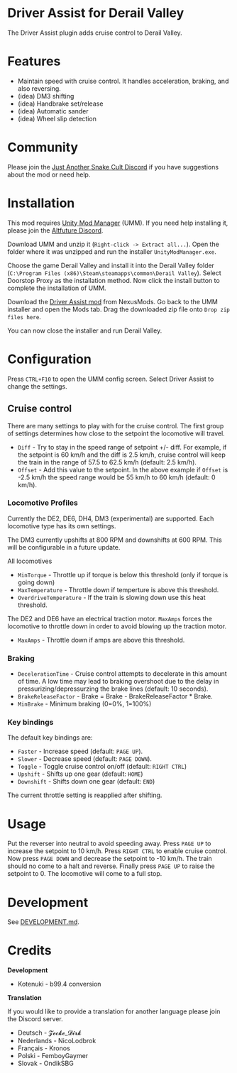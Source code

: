 # Driver Assist for Derail Valley

The Driver Assist plugin adds cruise control to Derail Valley.

# Features

* Maintain speed with cruise control. It handles acceleration, braking, and also reversing.
* (idea) DM3 shifting
* (idea) Handbrake set/release
* (idea) Automatic sander
* (idea) Wheel slip detection

# Community

Please join the [Just Another Snake Cult Discord](https://discord.gg/KNmFpwyzYf) if you have suggestions about the mod or need help.

# Installation

This mod requires [Unity Mod Manager](https://www.nexusmods.com/site/mods/21?tab=files) (UMM). If you need help installing it, please join the [Altfuture Discord](https://discord.gg/altfuture).

Download UMM and unzip it (`Right-click -> Extract all...`). Open the folder where it was unzipped and run the installer `UnityModManager.exe`.

Choose the game Derail Valley and install it into the Derail Valley folder (`C:\Program Files (x86)\Steam\steamapps\common\Derail Valley`). Select Doorstop Proxy as the installation method. Now click the install button to complete the installation of UMM.

Download the [Driver Assist mod](https://www.nexusmods.com/derailvalley/mods/663?tab=files) from NexusMods. Go back to the UMM installer and open the Mods tab. Drag the downloaded zip file onto `Drop zip files here`.

You can now close the installer and run Derail Valley.

# Configuration

Press `CTRL+F10` to open the UMM config screen. Select Driver Assist to change the settings.

## Cruise control

There are many settings to play with for the cruise control. The first group of settings determines how close to the setpoint the locomotive will travel.

* `Diff` - Try to stay in the speed range of setpoint +/- diff. For example, if the setpoint is 60 km/h and the diff is 2.5 km/h, cruise control will keep the train in the range of 57.5 to 62.5 km/h (default: 2.5 km/h).
* `Offset` - Add this value to the setpoint. In the above example if `Offset` is -2.5 km/h the speed range would be 55 km/h to 60 km/h (default: 0 km/h).

### Locomotive Profiles

Currently the DE2, DE6, DH4, DM3 (experimental) are supported. Each locomotive type has its own settings.

The DM3 currently upshifts at 800 RPM and downshifts at 600 RPM. This will be configurable in a future update.

All locomotives

* `MinTorque` - Throttle up if torque is below this threshold (only if torque is going down)
* `MaxTemperature` - Throttle down if temperture is above this threshold.
* `OverdriveTemperature` - If the train is slowing down use this heat threshold.

The DE2 and DE6 have an electrical traction motor. `MaxAmps` forces the locomotive to throttle down in order to avoid blowing up the traction motor.

* `MaxAmps` - Throttle down if amps are above this threshold.

### Braking

* `DecelerationTime` - Cruise control attempts to decelerate in this amount of time. A low time may lead to braking overshoot due to the delay in pressurizing/depressurzing the brake lines (default: 10 seconds).
* `BrakeReleaseFactor` - Brake = Brake - BrakeReleaseFactor * Brake.
* `MinBrake` - Minimum braking (0=0%, 1=100%)

### Key bindings

The default key bindings are:

* `Faster` - Increase speed (default: `PAGE UP`).
* `Slower` - Decrease speed (default: `PAGE DOWN`).
* `Toggle` - Toggle cruise control on/off (default: `RIGHT CTRL`)
* `Upshift` - Shifts up one gear (default: `HOME`)
* `Downshift` - Shifts down one gear (default: `END`)

The current throttle setting is reapplied after shifting.

# Usage

Put the reverser into neutral to avoid speeding away. Press `PAGE UP` to increase the setpoint to 10 km/h. Press `RIGHT CTRL` to enable cruise control. Now press `PAGE DOWN` and decrease the setpoint to -10 km/h. The train should no come to a halt and reverse. Finally press `PAGE UP` to raise the setpoint to 0. The locomotive will come to a full stop.

# Development

See [DEVELOPMENT.md](DEVELOPMENT.md).

# Credits

**Development**

* Kotenuki - b99.4 conversion

**Translation**

If you would like to provide a translation for another language please join the Discord server.

* Deutsch - 𝓩𝓮𝓬𝓴𝓮_𝓓𝓲𝓻𝓴
* Nederlands - NicoLodbrok
* Français - Kronos
* Polski - FemboyGaymer
* Slovak - OndikSBG
